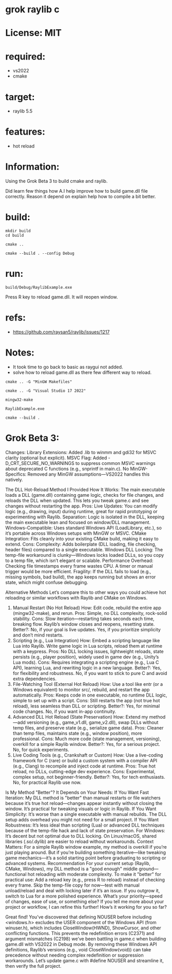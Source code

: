 # grok raylib c

# License: MIT

# required:
 * vs2022
 * cmake

# target:
 * raylib 5.5

# features:
 * hot reload

# Information:
 Using the Grok Beta 3 to build cmake and raylib.

 Did learn few things how A.I help improve how to build game.dll file correctly. Reason it depend on explain help how to compile a bit better.

# build:

```
mkdir build
cd build
```

```
cmake ..
```

```
cmake --build . --config Debug
```

# run:
```
build/Debug/RaylibExample.exe
```

Press R key to reload game.dll. It will reopen window.


# refs:
 * https://github.com/raysan5/raylib/issues/1217

# Notes:
 * It took time to go back to basic as raygui not added.
 * solve how to reload game.dll as there few different way to reload.

```
cmake .. -G "MinGW Makefiles"
```

```
cmake .. -G "Visual Studio 17 2022"
```

```
mingw32-make
```

```
RaylibExample.exe
```

```
cmake --build .
```

# Grok Beta 3:

Changes:
Library Extensions: Added .lib to winmm and gdi32 for MSVC clarity (optional but explicit).
MSVC Flag: Added -D_CRT_SECURE_NO_WARNINGS to suppress common MSVC warnings about deprecated C functions (e.g., snprintf in main.c).
No MinGW-Specifics: Removed any MinGW assumptions—VS2022 handles this natively.



The DLL Hot-Reload Method I Provided
How It Works: The main executable loads a DLL (game.dll) containing game logic, checks for file changes, and reloads the DLL when updated. This lets you tweak game.c and see changes without restarting the app.
Pros:
Live Updates: You can modify logic (e.g., drawing, input) during runtime, great for rapid prototyping or experimenting with Raylib.
Separation: Logic is isolated in the DLL, keeping the main executable lean and focused on window/DLL management.
Windows-Compatible: Uses standard Windows API (LoadLibrary, etc.), so it’s portable across Windows setups with MinGW or MSVC.
CMake Integration: Fits cleanly into your existing CMake build, making it easy to extend.
Cons:
Complexity: Adds boilerplate (DLL loading, file checking, header files) compared to a single executable.
Windows DLL Locking: The temp-file workaround is clunky—Windows locks loaded DLLs, so you copy to a temp file, which isn’t elegant or scalable.
Performance Overhead: Checking file timestamps every frame wastes CPU. A timer or manual trigger would be more efficient.
Fragility: If the DLL fails to load (e.g., missing symbols, bad build), the app keeps running but shows an error state, which might confuse debugging.



Alternative Methods
Let’s compare this to other ways you could achieve hot reloading or similar workflows with Raylib and CMake on Windows.
1. Manual Restart (No Hot Reload)
How: Edit code, rebuild the entire app (mingw32-make), and rerun.
Pros: Simple, no DLL complexity, rock-solid stability.
Cons: Slow iteration—restarting takes seconds each time, breaking flow. Raylib’s window closes and reopens, resetting state.
Better?: No, if your goal is live updates. Yes, if you prioritize simplicity and don’t mind restarts.
2. Scripting (e.g., Lua Integration)
How: Embed a scripting language like Lua into Raylib. Write game logic in Lua scripts, reload them at runtime with a keypress.
Pros: No DLL locking issues, lightweight reloads, state persists (e.g., player position), widely used in game dev (e.g., Unity’s Lua mods).
Cons: Requires integrating a scripting engine (e.g., Lua C API), learning Lua, and rewriting logic in a new language.
Better?: Yes, for flexibility and robustness. No, if you want to stick to pure C and avoid extra dependencies.
3. File-Watching Tool (External Hot Reload)
How: Use a tool like entr (or a Windows equivalent) to monitor src/, rebuild, and restart the app automatically.
Pros: Keeps code in one executable, no runtime DLL logic, simple to set up with a script.
Cons: Still restarts the app (not true hot reload), less seamless than DLL or scripting.
Better?: Yes, for minimal code changes. No, if you want in-app continuity.
4. Advanced DLL Hot Reload (State Preservation)
How: Extend my method—add versioning (e.g., game_v1.dll, game_v2.dll), swap DLLs without temp files, and preserve state (e.g., serialize game data).
Pros: Cleaner than temp files, maintains state (e.g., window position), more professional.
Cons: Much more code (state management, versioning), overkill for a simple Raylib window.
Better?: Yes, for a serious project. No, for quick experiments.
5. Live Coding Tools (e.g., Crankshaft or Custom)
How: Use a live-coding framework for C (rare) or build a custom system with a compiler API (e.g., Clang) to recompile and inject code at runtime.
Pros: True hot reload, no DLLs, cutting-edge dev experience.
Cons: Experimental, complex setup, not beginner-friendly.
Better?: Yes, for tech enthusiasts. No, for practical Raylib use now.


Is My Method "Better"?
It Depends on Your Needs:
If You Want Fast Iteration: My DLL method is "better" than manual restarts or file watchers because it’s true hot reload—changes appear instantly without closing the window. It’s practical for tweaking visuals or logic in Raylib.
If You Want Simplicity: It’s worse than a single executable with manual rebuilds. The DLL setup adds overhead you might not need for a small project.
If You Want Robustness: It’s less ideal than scripting (Lua) or advanced DLL techniques because of the temp-file hack and lack of state preservation.
For Windows: It’s decent but not optimal due to DLL locking. On Linux/macOS, shared libraries (.so/.dylib) are easier to reload without workarounds.
Context Matters: For a simple Raylib window example, my method is overkill if you’re just playing around. But if you’re building something iterative—like tweaking game mechanics—it’s a solid starting point before graduating to scripting or advanced systems.
Recommendation
For your current setup (Raylib, CMake, Windows), my DLL method is a "good enough" middle ground—functional hot reloading with moderate complexity. To make it "better" for practical use:
Add a reload key (e.g., press R to reload) instead of checking every frame.
Skip the temp-file copy for now—test with manual unload/reload and deal with locking later if it’s an issue.
If you outgrow it, switch to Lua for a more polished experience.
What’s your priority—speed of changes, ease of use, or something else? If you tell me more about your project or workflow, I can refine this further! How’s it working for you so far?


Great find! You’ve discovered that defining NOUSER before including <windows.h> excludes the USER component of the Windows API (from winuser.h), which includes CloseWindow(HWND), ShowCursor, and other conflicting functions. This prevents the redefinition errors (C2371) and argument mismatches (C2198) we’ve been battling in game.c when building game.dll with VS2022 in Debug mode. By removing these Windows API definitions, Raylib’s versions (e.g., void CloseWindow(void)) can take precedence without needing complex redefinition or suppression workarounds.
Let’s update game.c with #define NOUSER and streamline it, then verify the full project.

